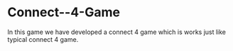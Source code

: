 # Connect--4-Game
In this game  we have developed a  connect 4 game which is   works  just like typical connect 4 game. 
